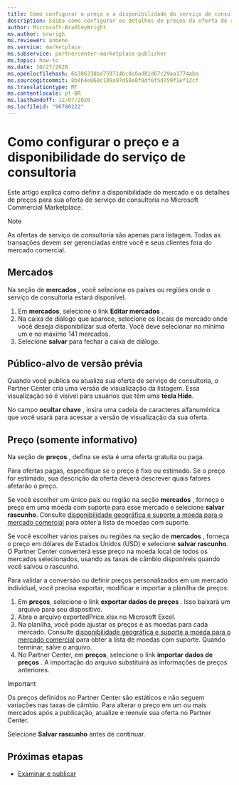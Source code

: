 ```yaml
---
title: Como configurar o preço e a disponibilidade do serviço de consultoria no Microsoft Partner Center
description: Saiba como configurar os detalhes de preços da oferta de serviço de consultoria e a disponibilidade do mercado no Microsoft Commercial Marketplace usando o Partner Center.
author: Microsoft-BradleyWright
ms.author: brwrigh
ms.reviewer: anbene
ms.service: marketplace
ms.subservice: partnercenter-marketplace-publisher
ms.topic: how-to
ms.date: 10/27/2020
ms.openlocfilehash: 6b386238bd759714bc0c8ad81d67c29aa1774aba
ms.sourcegitcommit: 8b4b4e060c109a97d58e8f8df6f5d759f1ef12cf
ms.translationtype: MT
ms.contentlocale: pt-BR
ms.lasthandoff: 12/07/2020
ms.locfileid: "96780222"
---
```

# <a name="how-to-configure-your-consulting-service-pricing-and-availability"></a>Como configurar o preço e a disponibilidade do serviço de consultoria

Este artigo explica como definir a disponibilidade do mercado e os detalhes de preços para sua oferta de serviço de consultoria no Microsoft Commercial Marketplace.

> [!NOTE]
> As ofertas de serviço de consultoria são apenas para listagem. Todas as transações devem ser gerenciadas entre você e seus clientes fora do mercado comercial.

## <a name="markets"></a>Mercados

Na seção de **mercados** , você seleciona os países ou regiões onde o serviço de consultoria estará disponível.

1. Em **mercados**, selecione o link **Editar mercados** .
2. Na caixa de diálogo que aparece, selecione os locais de mercado onde você deseja disponibilizar sua oferta. Você deve selecionar no mínimo um e no máximo 141 mercados.
3. Selecione **salvar** para fechar a caixa de diálogo.

## <a name="preview-audience"></a>Público-alvo de versão prévia

Quando você publica ou atualiza sua oferta de serviço de consultoria, o Partner Center cria uma versão de visualização da listagem. Essa visualização só é visível para usuários que têm uma **tecla Hide**.

No campo **ocultar chave** , insira uma cadeia de caracteres alfanumérica que você usará para acessar a versão de visualização da sua oferta.

## <a name="pricing-informational-only"></a>Preço (somente informativo)

Na seção de **preços** , defina se esta é uma oferta gratuita ou paga.

Para ofertas pagas, especifique se o preço é fixo ou estimado. Se o preço for estimado, sua descrição da oferta deverá descrever quais fatores afetarão o preço.

Se você escolher um único país ou região na seção **mercados** , forneça o preço em uma moeda com suporte para esse mercado e selecione **salvar rascunho**. Consulte [disponibilidade geográfica e suporte a moeda para o mercado comercial](./marketplace-geo-availability-currencies.md) para obter a lista de moedas com suporte.

Se você escolher vários países ou regiões na seção de **mercados** , forneça o preço em dólares de Estados Unidos (USD) e selecione **salvar rascunho**. O Partner Center converterá esse preço na moeda local de todos os mercados selecionados, usando as taxas de câmbio disponíveis quando você salvou o rascunho.

Para validar a conversão ou definir preços personalizados em um mercado individual, você precisa exportar, modificar e importar a planilha de preços:

1. Em **preços**, selecione o link **exportar dados de preços** . Isso baixará um arquivo para seu dispositivo.
1. Abra o arquivo exportedPrice.xlsx no Microsoft Excel.
1. Na planilha, você pode ajustar os preços e as moedas para cada mercado. Consulte [disponibilidade geográfica e suporte a moeda para o mercado comercial](./marketplace-geo-availability-currencies.md) para obter a lista de moedas com suporte. Quando terminar, salve o arquivo.
1. No Partner Center, em **preços**, selecione o link **importar dados de preços** . A importação do arquivo substituirá as informações de preços anteriores.

> [!IMPORTANT]
> Os preços definidos no Partner Center são estáticos e não seguem variações nas taxas de câmbio. Para alterar o preço em um ou mais mercados após a publicação, atualize e reenvie sua oferta no Partner Center.

Selecione **Salvar rascunho** antes de continuar.

## <a name="next-steps"></a>Próximas etapas

* [Examinar e publicar](review-publish-offer.md)